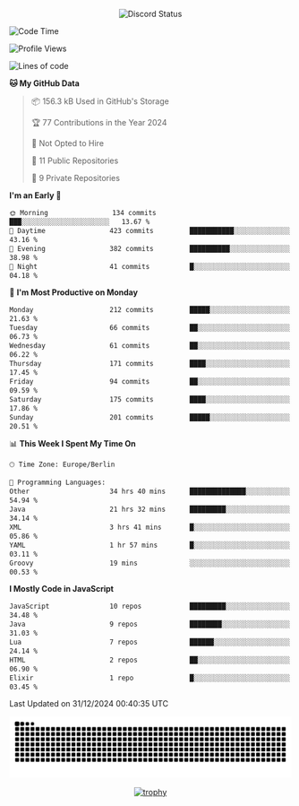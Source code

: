 <!-- Discord Status -->
<p align="center">
  <img src="https://lanyard.cnrad.dev/api/531896089096486922?borderRadius=30px" alt="Discord Status" />
</p>

<!--START_SECTION:waka-->
![Code Time](http://img.shields.io/badge/Code%20Time-1%2C270%20hrs%2022%20mins-blue)

![Profile Views](http://img.shields.io/badge/Profile%20Views-0-blue)

![Lines of code](https://img.shields.io/badge/From%20Hello%20World%20I%27ve%20Written-3.1%20million%20lines%20of%20code-blue)

**🐱 My GitHub Data** 

> 📦 156.3 kB Used in GitHub's Storage 
 > 
> 🏆 77 Contributions in the Year 2024
 > 
> 🚫 Not Opted to Hire
 > 
> 📜 11 Public Repositories 
 > 
> 🔑 9 Private Repositories 
 > 
**I'm an Early 🐤** 

```text
🌞 Morning                134 commits         ███░░░░░░░░░░░░░░░░░░░░░░   13.67 % 
🌆 Daytime                423 commits         ███████████░░░░░░░░░░░░░░   43.16 % 
🌃 Evening                382 commits         ██████████░░░░░░░░░░░░░░░   38.98 % 
🌙 Night                  41 commits          █░░░░░░░░░░░░░░░░░░░░░░░░   04.18 % 
```
📅 **I'm Most Productive on Monday** 

```text
Monday                   212 commits         █████░░░░░░░░░░░░░░░░░░░░   21.63 % 
Tuesday                  66 commits          ██░░░░░░░░░░░░░░░░░░░░░░░   06.73 % 
Wednesday                61 commits          ██░░░░░░░░░░░░░░░░░░░░░░░   06.22 % 
Thursday                 171 commits         ████░░░░░░░░░░░░░░░░░░░░░   17.45 % 
Friday                   94 commits          ██░░░░░░░░░░░░░░░░░░░░░░░   09.59 % 
Saturday                 175 commits         ████░░░░░░░░░░░░░░░░░░░░░   17.86 % 
Sunday                   201 commits         █████░░░░░░░░░░░░░░░░░░░░   20.51 % 
```


📊 **This Week I Spent My Time On** 

```text
🕑︎ Time Zone: Europe/Berlin

💬 Programming Languages: 
Other                    34 hrs 40 mins      ██████████████░░░░░░░░░░░   54.94 % 
Java                     21 hrs 32 mins      █████████░░░░░░░░░░░░░░░░   34.14 % 
XML                      3 hrs 41 mins       █░░░░░░░░░░░░░░░░░░░░░░░░   05.86 % 
YAML                     1 hr 57 mins        █░░░░░░░░░░░░░░░░░░░░░░░░   03.11 % 
Groovy                   19 mins             ░░░░░░░░░░░░░░░░░░░░░░░░░   00.53 % 
```

**I Mostly Code in JavaScript** 

```text
JavaScript               10 repos            █████████░░░░░░░░░░░░░░░░   34.48 % 
Java                     9 repos             ████████░░░░░░░░░░░░░░░░░   31.03 % 
Lua                      7 repos             ██████░░░░░░░░░░░░░░░░░░░   24.14 % 
HTML                     2 repos             ██░░░░░░░░░░░░░░░░░░░░░░░   06.90 % 
Elixir                   1 repo              █░░░░░░░░░░░░░░░░░░░░░░░░   03.45 % 
```




 Last Updated on 31/12/2024 00:40:35 UTC
<!--END_SECTION:waka-->

<!-- GitHub Contribution Snake -->
<p align="center">
  <img src="https://raw.githubusercontent.com/vxnsin/vxnsin/output/github-contribution-grid-snake-dark.svg" alt="GitHub Contribution Snake" />
</p>

<!-- GitHub Trophy -->
<p align="center">
  <a href="https://github.com/ryo-ma/github-profile-trophy">
    <img src="https://github-profile-trophy.vercel.app/?username=vxnsin&theme=onedark" alt="trophy" />
  </a>
</p>
